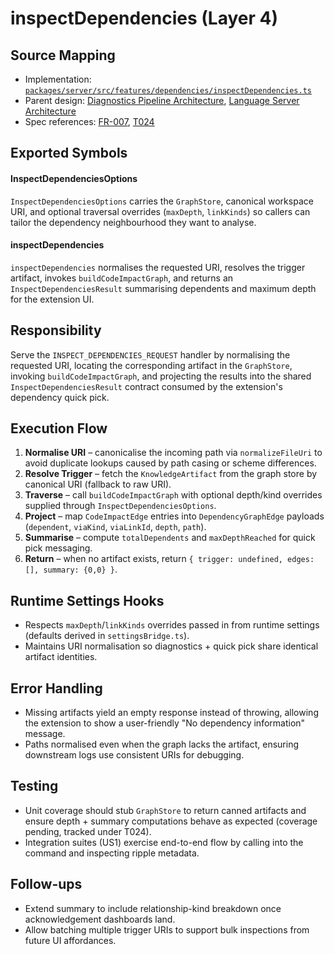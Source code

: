 # inspectDependencies (Layer 4)

## Source Mapping
- Implementation: [`packages/server/src/features/dependencies/inspectDependencies.ts`](../../../packages/server/src/features/dependencies/inspectDependencies.ts)
- Parent design: [Diagnostics Pipeline Architecture](../../layer-3/diagnostics-pipeline.mdmd.md), [Language Server Architecture](../../layer-3/language-server-architecture.mdmd.md)
- Spec references: [FR-007](../../../specs/001-link-aware-diagnostics/spec.md#functional-requirements), [T024](../../../specs/001-link-aware-diagnostics/tasks.md)

## Exported Symbols

#### InspectDependenciesOptions
`InspectDependenciesOptions` carries the `GraphStore`, canonical workspace URI, and optional traversal overrides (`maxDepth`, `linkKinds`) so callers can tailor the dependency neighbourhood they want to analyse.

#### inspectDependencies
`inspectDependencies` normalises the requested URI, resolves the trigger artifact, invokes `buildCodeImpactGraph`, and returns an `InspectDependenciesResult` summarising dependents and maximum depth for the extension UI.

## Responsibility
Serve the `INSPECT_DEPENDENCIES_REQUEST` handler by normalising the requested URI, locating the corresponding artifact in the `GraphStore`, invoking `buildCodeImpactGraph`, and projecting the results into the shared `InspectDependenciesResult` contract consumed by the extension's dependency quick pick.

## Execution Flow
1. **Normalise URI** – canonicalise the incoming path via `normalizeFileUri` to avoid duplicate lookups caused by path casing or scheme differences.
2. **Resolve Trigger** – fetch the `KnowledgeArtifact` from the graph store by canonical URI (fallback to raw URI).
3. **Traverse** – call `buildCodeImpactGraph` with optional depth/kind overrides supplied through `InspectDependenciesOptions`.
4. **Project** – map `CodeImpactEdge` entries into `DependencyGraphEdge` payloads (`dependent`, `viaKind`, `viaLinkId`, `depth`, `path`).
5. **Summarise** – compute `totalDependents` and `maxDepthReached` for quick pick messaging.
6. **Return** – when no artifact exists, return `{ trigger: undefined, edges: [], summary: {0,0} }`.

## Runtime Settings Hooks
- Respects `maxDepth`/`linkKinds` overrides passed in from runtime settings (defaults derived in `settingsBridge.ts`).
- Maintains URI normalisation so diagnostics + quick pick share identical artifact identities.

## Error Handling
- Missing artifacts yield an empty response instead of throwing, allowing the extension to show a user-friendly "No dependency information" message.
- Paths normalised even when the graph lacks the artifact, ensuring downstream logs use consistent URIs for debugging.

## Testing
- Unit coverage should stub `GraphStore` to return canned artifacts and ensure depth + summary computations behave as expected (coverage pending, tracked under T024).
- Integration suites (US1) exercise end-to-end flow by calling into the command and inspecting ripple metadata.

## Follow-ups
- Extend summary to include relationship-kind breakdown once acknowledgement dashboards land.
- Allow batching multiple trigger URIs to support bulk inspections from future UI affordances.
